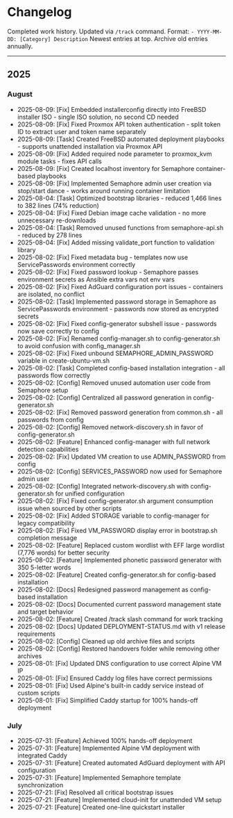 # Changelog

Completed work history. Updated via `/track` command.
Format: `- YYYY-MM-DD: [Category] Description`
Newest entries at top. Archive old entries annually.

---

## 2025

### August

- 2025-08-09: [Fix] Embedded installerconfig directly into FreeBSD installer ISO - single ISO solution, no second CD needed
- 2025-08-09: [Fix] Fixed Proxmox API token authentication - split token ID to extract user and token name separately  
- 2025-08-09: [Task] Created FreeBSD automated deployment playbooks - supports unattended installation via Proxmox API
- 2025-08-09: [Fix] Added required node parameter to proxmox_kvm module tasks - fixes API calls
- 2025-08-09: [Fix] Created localhost inventory for Semaphore container-based playbooks
- 2025-08-09: [Fix] Implemented Semaphore admin user creation via stop/start dance - works around running container limitation
- 2025-08-04: [Task] Optimized bootstrap libraries - reduced 1,466 lines to 382 lines (74% reduction)
- 2025-08-04: [Fix] Fixed Debian image cache validation - no more unnecessary re-downloads
- 2025-08-04: [Task] Removed unused functions from semaphore-api.sh - reduced by 278 lines
- 2025-08-04: [Fix] Added missing validate_port function to validation library
- 2025-08-02: [Fix] Fixed metadata bug - templates now use ServicePasswords environment correctly
- 2025-08-02: [Fix] Fixed password lookup - Semaphore passes environment secrets as Ansible extra vars not env vars
- 2025-08-02: [Fix] Fixed AdGuard configuration port issues - containers are isolated, no conflict
- 2025-08-02: [Task] Implemented password storage in Semaphore as ServicePasswords environment - passwords now stored as encrypted secrets
- 2025-08-02: [Fix] Fixed config-generator subshell issue - passwords now save correctly to config
- 2025-08-02: [Fix] Renamed config-manager.sh to config-generator.sh to avoid confusion with config_manager.sh
- 2025-08-02: [Fix] Fixed unbound SEMAPHORE_ADMIN_PASSWORD variable in create-ubuntu-vm.sh
- 2025-08-02: [Task] Completed config-based installation integration - all passwords flow correctly
- 2025-08-02: [Config] Removed unused automation user code from Semaphore setup
- 2025-08-02: [Config] Centralized all password generation in config-generator.sh
- 2025-08-02: [Fix] Removed password generation from common.sh - all passwords from config
- 2025-08-02: [Config] Removed network-discovery.sh in favor of config-generator.sh
- 2025-08-02: [Feature] Enhanced config-manager with full network detection capabilities
- 2025-08-02: [Fix] Updated VM creation to use ADMIN_PASSWORD from config
- 2025-08-02: [Config] SERVICES_PASSWORD now used for Semaphore admin user
- 2025-08-02: [Config] Integrated network-discovery.sh with config-generator.sh for unified configuration
- 2025-08-02: [Fix] Fixed config-generator.sh argument consumption issue when sourced by other scripts
- 2025-08-02: [Fix] Added STORAGE variable to config-manager for legacy compatibility
- 2025-08-02: [Fix] Fixed VM_PASSWORD display error in bootstrap.sh completion message
- 2025-08-02: [Feature] Replaced custom wordlist with EFF large wordlist (7,776 words) for better security
- 2025-08-02: [Feature] Implemented phonetic password generator with 350 5-letter words
- 2025-08-02: [Feature] Created config-generator.sh for config-based installation
- 2025-08-02: [Docs] Redesigned password management as config-based installation
- 2025-08-02: [Docs] Documented current password management state and target behavior
- 2025-08-02: [Feature] Created /track slash command for work tracking
- 2025-08-02: [Docs] Updated DEPLOYMENT-STATUS.md with v1 release requirements  
- 2025-08-02: [Config] Cleaned up old archive files and scripts
- 2025-08-02: [Config] Restored handovers folder while removing other archives
- 2025-08-01: [Fix] Updated DNS configuration to use correct Alpine VM IP
- 2025-08-01: [Fix] Ensured Caddy log files have correct permissions
- 2025-08-01: [Fix] Used Alpine's built-in caddy service instead of custom scripts
- 2025-08-01: [Fix] Simplified Caddy startup for 100% hands-off deployment

### July

- 2025-07-31: [Feature] Achieved 100% hands-off deployment
- 2025-07-31: [Feature] Implemented Alpine VM deployment with integrated Caddy
- 2025-07-31: [Feature] Created automated AdGuard deployment with API configuration
- 2025-07-31: [Feature] Implemented Semaphore template synchronization
- 2025-07-21: [Fix] Resolved all critical bootstrap issues
- 2025-07-21: [Feature] Implemented cloud-init for unattended VM setup
- 2025-07-21: [Feature] Created one-line quickstart installer